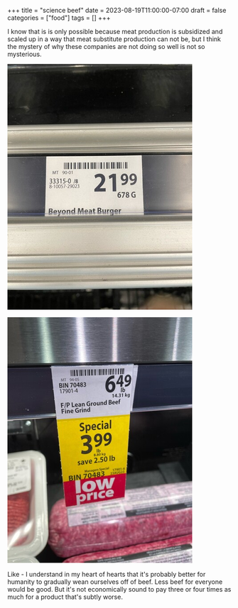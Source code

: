 +++
title = "science beef"
date = 2023-08-19T11:00:00-07:00
draft = false
categories = ["food"]
tags = []
+++

I know that is is only possible because meat production is subsidized and scaled up in a way that meat substitute production can not be, but I think the mystery of why these companies are not doing so well is not so mysterious.

![](./beyond_meat.png)

![](./reglar_meat.png)

Like - I understand in my heart of hearts that it's probably better for humanity to gradually wean ourselves off of beef. Less beef for everyone would be good. But it's not economically sound to pay three or four times as much for a product that's subtly worse.
